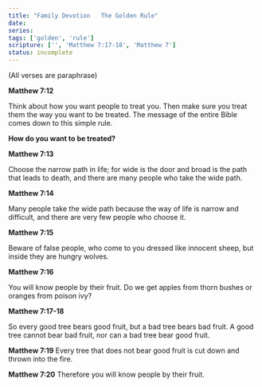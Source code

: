 ```yaml
---
title: "Family Devotion   The Golden Rule"
date: 
series: 
tags: ['golden', 'rule']
scripture: ['', 'Matthew 7:17-18', 'Matthew 7']
status: incomplete
---
```


(All verses are paraphrase)

**Matthew 7:12**

Think about how you want people to treat you. Then make sure you treat them the way you want to be treated. The message of the entire Bible comes down to this simple rule.

**How do you want to be treated?**

**Matthew 7:13**

Choose the narrow path in life; for wide is the door and broad is the path that leads to death, and there are many people who take the wide path.

**Matthew 7:14**

Many people take the wide path because the way of life is narrow and difficult, and there are very few people who choose it.

**Matthew 7:15**

Beware of false people, who come to you dressed like innocent sheep, but inside they are hungry wolves.

**Matthew 7:16**

You will know people by their fruit. Do we get apples from thorn bushes or oranges from poison ivy?

**Matthew 7:17-18**

So every good tree bears good fruit, but a bad tree bears bad fruit. A good tree cannot bear bad fruit, nor can a bad tree bear good fruit.

**Matthew 7:19**
Every tree that does not bear good fruit is cut down and thrown into the fire.

**Matthew 7:20**
Therefore you will know people by their fruit.